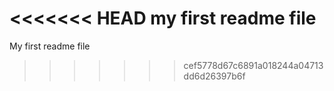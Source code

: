 <<<<<<< HEAD
my first readme file
=======
My first readme file
>>>>>>> cef5778d67c6891a018244a04713dd6d26397b6f
